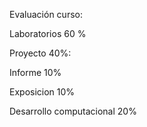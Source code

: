Evaluación curso:

Laboratorios 60 %

Proyecto 40%: 

  Informe 10%
  
  Exposicion 10%
  
  Desarrollo computacional 20%


